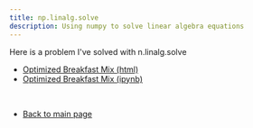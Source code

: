 ```yaml
---
title: np.linalg.solve
description: Using numpy to solve linear algebra equations
---
```


Here is a problem I've solved with n.linalg.solve
- [Optimized Breakfast Mix (html)](Optimized_Breakfast_Mix.html)
- [Optimized Breakfast Mix (ipynb)](Optimized_Breakfast_Mix.ipynb)

$~$
- [Back to main page](https://wcford.github.io/)


